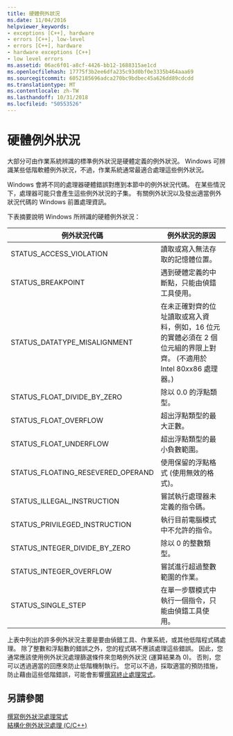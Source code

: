 ```yaml
---
title: 硬體例外狀況
ms.date: 11/04/2016
helpviewer_keywords:
- exceptions [C++], hardware
- errors [C++], low-level
- errors [C++], hardware
- hardware exceptions [C++]
- low level errors
ms.assetid: 06ac6f01-a8cf-4426-bb12-1688315ae1cd
ms.openlocfilehash: 17775f3b2ee6dfa235c93d0bf0e3335b464aaa69
ms.sourcegitcommit: 6052185696adca270bc9bdbec45a626dd89cdcdd
ms.translationtype: MT
ms.contentlocale: zh-TW
ms.lasthandoff: 10/31/2018
ms.locfileid: "50553526"
---
```

# <a name="hardware-exceptions"></a>硬體例外狀況

大部分可由作業系統辨識的標準例外狀況是硬體定義的例外狀況。 Windows 可辨識某些低階軟體例外狀況，不過，作業系統通常最適合處理這些例外狀況。

Windows 會將不同的處理器硬體錯誤對應到本節中的例外狀況代碼。 在某些情況下，處理器可能只會產生這些例外狀況的子集。 有關例外狀況以及發出適當例外狀況代碼的 Windows 前置處理資訊。

下表摘要說明 Windows 所辨識的硬體例外狀況：

|例外狀況代碼|例外狀況的原因|
|--------------------|------------------------|
|STATUS_ACCESS_VIOLATION|讀取或寫入無法存取的記憶體位置。|
|STATUS_BREAKPOINT|遇到硬體定義的中斷點，只能由偵錯工具使用。|
|STATUS_DATATYPE_MISALIGNMENT|在未正確對齊的位址讀取或寫入資料，例如，16 位元的實體必須在 2 個位元組的界限上對齊。 (不適用於 Intel 80*x*x86 處理器。)|
|STATUS_FLOAT_DIVIDE_BY_ZERO|除以 0.0 的浮點類型。|
|STATUS_FLOAT_OVERFLOW|超出浮點類型的最大正數。|
|STATUS_FLOAT_UNDERFLOW|超出浮點類型的最小負數範圍。|
|STATUS_FLOATING_RESEVERED_OPERAND|使用保留的浮點格式 (使用無效的格式)。|
|STATUS_ILLEGAL_INSTRUCTION|嘗試執行處理器未定義的指令碼。|
|STATUS_PRIVILEGED_INSTRUCTION|執行目前電腦模式中不允許的指令。|
|STATUS_INTEGER_DIVIDE_BY_ZERO|除以 0 的整數類型。|
|STATUS_INTEGER_OVERFLOW|嘗試進行超過整數範圍的作業。|
|STATUS_SINGLE_STEP|在單一步驟模式中執行一個指令，只能由偵錯工具使用。|

上表中列出的許多例外狀況主要是要由偵錯工具、作業系統，或其他低階程式碼處理。 除了整數和浮點數的錯誤之外，您的程式碼不應該處理這些錯誤。 因此，您通常應該使用例外狀況處理篩選條件來忽略例外狀況 (運算結果為 0)。 否則，您可以透過適當的回應來防止低階機制執行。 您可以不過，採取適當的預防措施，防止藉由這些低階錯誤，可能會影響[撰寫終止處理常式](../cpp/writing-a-termination-handler.md)。

## <a name="see-also"></a>另請參閱

[撰寫例外狀況處理常式](../cpp/writing-an-exception-handler.md)<br/>
[結構化例外狀況處理 (C/C++)](../cpp/structured-exception-handling-c-cpp.md)